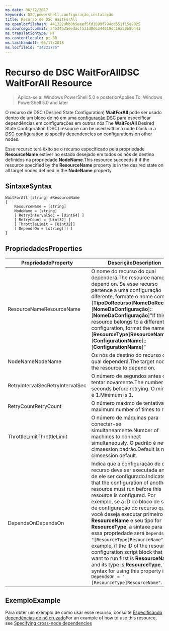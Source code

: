```yaml
---
ms.date: 06/12/2017
keywords: DSC,powershell,configuração,instalação
title: Recurso de DSC WaitForAll
ms.openlocfilehash: 4413220bb0b5eeef5fd1599f794cd551f15a2925
ms.sourcegitcommit: 54534635eedacf531d8d6344019dc16a50b8b441
ms.translationtype: HT
ms.contentlocale: pt-BR
ms.lasthandoff: 05/17/2018
ms.locfileid: "34221775"
---
```

# <a name="dsc-waitforall-resource"></a><span data-ttu-id="fa4eb-103">Recurso de DSC WaitForAll</span><span class="sxs-lookup"><span data-stu-id="fa4eb-103">DSC WaitForAll Resource</span></span>

> <span data-ttu-id="fa4eb-104">Aplica-se a: Windows PowerShell 5.0 e posterior</span><span class="sxs-lookup"><span data-stu-id="fa4eb-104">Applies To: Windows PowerShell 5.0 and later</span></span>

<span data-ttu-id="fa4eb-105">O recurso de DSC (Desired State Configuration) **WaitForAll** pode ser usado dentro de um bloco de nó em uma [configuração DSC](configurations.md) para especificar dependências em configurações em outros nós.</span><span class="sxs-lookup"><span data-stu-id="fa4eb-105">The **WaitForAll** Desired State Configuration (DSC) resource can be used within a node block in a [DSC configuration](configurations.md) to specify dependencies on configurations on other nodes.</span></span>

<span data-ttu-id="fa4eb-106">Esse recurso terá êxito se o recurso especificado pela propriedade **ResourceName** estiver no estado desejado em todos os nós de destino definidos na propriedade **NodeName**.</span><span class="sxs-lookup"><span data-stu-id="fa4eb-106">This resource succeeds if if the resource specified by the **ResourceName** property is in the desired state on all target nodes defined in the **NodeName** property.</span></span>


## <a name="syntax"></a><span data-ttu-id="fa4eb-107">Sintaxe</span><span class="sxs-lookup"><span data-stu-id="fa4eb-107">Syntax</span></span>

```
WaitForAll [string] #ResourceName
{
    ResourceName = [string]
    NodeName = [string]
    [ RetryIntervalSec = [Uint64] ]
    [ RetryCount = [Uint32] ]
    [ ThrottleLimit = [Uint32]]
    [ DependsOn = [string[]] ]
}
```

## <a name="properties"></a><span data-ttu-id="fa4eb-108">Propriedades</span><span class="sxs-lookup"><span data-stu-id="fa4eb-108">Properties</span></span>

|  <span data-ttu-id="fa4eb-109">Propriedade</span><span class="sxs-lookup"><span data-stu-id="fa4eb-109">Property</span></span>  |  <span data-ttu-id="fa4eb-110">Descrição</span><span class="sxs-lookup"><span data-stu-id="fa4eb-110">Description</span></span>   |
|---|---|
| <span data-ttu-id="fa4eb-111">ResourceName</span><span class="sxs-lookup"><span data-stu-id="fa4eb-111">ResourceName</span></span>| <span data-ttu-id="fa4eb-112">O nome do recurso do qual dependerá.</span><span class="sxs-lookup"><span data-stu-id="fa4eb-112">The resource name to depend on.</span></span> <span data-ttu-id="fa4eb-113">Se esse recurso pertence a uma configuração diferente, formate o nome como "[__TipoDoRecurso__]__NomeDoRecurso__::[__NomeDaConfiguração__]::[__NomeDaConfiguração__]"</span><span class="sxs-lookup"><span data-stu-id="fa4eb-113">If this resource belongs to a different configuration, format the name as "[__ResourceType__]__ResourceName__::[__ConfigurationName__]::[__ConfigurationName__]"</span></span>|
| <span data-ttu-id="fa4eb-114">NodeName</span><span class="sxs-lookup"><span data-stu-id="fa4eb-114">NodeName</span></span>| <span data-ttu-id="fa4eb-115">Os nós de destino do recurso do qual dependerá.</span><span class="sxs-lookup"><span data-stu-id="fa4eb-115">The target nodes of the resource to depend on.</span></span>|
| <span data-ttu-id="fa4eb-116">RetryIntervalSec</span><span class="sxs-lookup"><span data-stu-id="fa4eb-116">RetryIntervalSec</span></span>| <span data-ttu-id="fa4eb-117">O número de segundos antes de tentar novamente.</span><span class="sxs-lookup"><span data-stu-id="fa4eb-117">The number of seconds before retrying.</span></span> <span data-ttu-id="fa4eb-118">O mínimo é 1.</span><span class="sxs-lookup"><span data-stu-id="fa4eb-118">Minimum is 1.</span></span>|
| <span data-ttu-id="fa4eb-119">RetryCount</span><span class="sxs-lookup"><span data-stu-id="fa4eb-119">RetryCount</span></span>| <span data-ttu-id="fa4eb-120">O número máximo de tentativas.</span><span class="sxs-lookup"><span data-stu-id="fa4eb-120">The maximum number of times to retry.</span></span>|
| <span data-ttu-id="fa4eb-121">ThrottleLimit</span><span class="sxs-lookup"><span data-stu-id="fa4eb-121">ThrottleLimit</span></span>| <span data-ttu-id="fa4eb-122">O número de máquinas para conectar-se simultaneamente.</span><span class="sxs-lookup"><span data-stu-id="fa4eb-122">Number of machines to connect simultaneously.</span></span> <span data-ttu-id="fa4eb-123">O padrão é new-cimsession padrão.</span><span class="sxs-lookup"><span data-stu-id="fa4eb-123">Default is new-cimsession default.</span></span>|
| <span data-ttu-id="fa4eb-124">DependsOn</span><span class="sxs-lookup"><span data-stu-id="fa4eb-124">DependsOn</span></span> | <span data-ttu-id="fa4eb-125">Indica que a configuração de outro recurso deve ser executada antes de ele ser configurado.</span><span class="sxs-lookup"><span data-stu-id="fa4eb-125">Indicates that the configuration of another resource must run before this resource is configured.</span></span> <span data-ttu-id="fa4eb-126">Por exemplo, se a ID do bloco de script de configuração do recurso que você deseja executar primeiro for __ResourceName__ e seu tipo for __ResourceType__, a sintaxe para usar essa propriedade será `DependsOn = "[ResourceType]ResourceName"`.</span><span class="sxs-lookup"><span data-stu-id="fa4eb-126">For example, if the ID of the resource configuration script block that you want to run first is __ResourceName__ and its type is __ResourceType__, the syntax for using this property is `DependsOn = "[ResourceType]ResourceName"`.</span></span>|


## <a name="example"></a><span data-ttu-id="fa4eb-127">Exemplo</span><span class="sxs-lookup"><span data-stu-id="fa4eb-127">Example</span></span>

<span data-ttu-id="fa4eb-128">Para obter um exemplo de como usar esse recurso, consulte [Especificando dependências de nó cruzado](crossNodeDependencies.md)</span><span class="sxs-lookup"><span data-stu-id="fa4eb-128">For an example of how to use this resource, see [Specifying cross-node dependencies](crossNodeDependencies.md)</span></span>